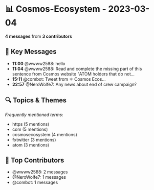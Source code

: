 # 📊 Cosmos-Ecosystem - 2023-03-04
**4 messages** from **3 contributors**

## 💬 Key Messages
- **11:00** @wwww2588: hello
- **11:04** @wwww2588: Read and complete the missing part of this sentence from Cosmos website "ATOM holders that do not...
- **15:11** @combot: [‌‌‌‌‎⁠](https://twitter.com/CosmosEcosystem/status/1632036069230141441)Tweet from ⚛️ Cosmos Ecos...
- **22:57** @NeroWolfe7: Any news about end of crew campaign?

## 🔍 Topics & Themes
*Frequently mentioned terms:*
- https (5 mentions)
- com (5 mentions)
- cosmosecosystem (4 mentions)
- fxtwitter (3 mentions)
- atom (3 mentions)

## 👥 Top Contributors
- @wwww2588: 2 messages
- @NeroWolfe7: 1 messages
- @combot: 1 messages
